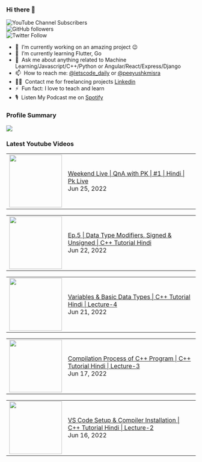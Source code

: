 ### Hi there 👋

![YouTube Channel Subscribers](https://img.shields.io/youtube/channel/subscribers/UCgmk1KXmrHXt_DO0kScyVmQ?style=social)  
![GitHub followers](https://img.shields.io/github/followers/misrapk?style=social)  
![Twitter Follow](https://img.shields.io/twitter/follow/peeyushkmisra?style=social)

- 🔭 &nbsp;I’m currently working on an amazing project :wink:
- 🌱 &nbsp;I’m currently learning Flutter, Go
- 💬 &nbsp;Ask me about anything related to Machine Learning/Javascript/C++/Python or Angular/React/Express/Django
- 📫 &nbsp;How to reach me: [@letscode_daily](https://www.instagram.com/letscode_daily/) or [@peeyushkmisra](https://www.instagram.com/peeyushkmisra/)
- 👨‍💻 &nbsp;Contact me for freelancing projects [Linkedin](https://www.linkedin.com/in/peeyushkmisra/)
- ⚡ &nbsp;Fun fact: I love to teach and learn
- 🎙 &nbsp;Listen My Podcast me on [Spotify](https://open.spotify.com/show/5HlTHA4yxnj56N1klajpQc)

### Profile Summary

![](https://github-profile-summary-cards.vercel.app/api/cards/profile-details?username=misrapk&theme=dracula)

### Latest Youtube Videos

<!-- YOUTUBE:START --><table><tr><td><a href="https://www.youtube.com/watch?v=tm4LakBnmqI"><img width="140px" src="https://i.ytimg.com/vi/tm4LakBnmqI/mqdefault.jpg"></a></td>
<td><a href="https://www.youtube.com/watch?v=tm4LakBnmqI">Weekend Live | QnA with PK | #1 | Hindi | Pk Live</a><br/>Jun 25, 2022</td></tr></table>
<table><tr><td><a href="https://www.youtube.com/watch?v=I1zUjnbN7kg"><img width="140px" src="https://i.ytimg.com/vi/I1zUjnbN7kg/mqdefault.jpg"></a></td>
<td><a href="https://www.youtube.com/watch?v=I1zUjnbN7kg">Ep.5 | Data Type Modifiers,  Signed &amp; Unsigned | C++ Tutorial Hindi</a><br/>Jun 22, 2022</td></tr></table>
<table><tr><td><a href="https://www.youtube.com/watch?v=jmtUtgCkPos"><img width="140px" src="https://i.ytimg.com/vi/jmtUtgCkPos/mqdefault.jpg"></a></td>
<td><a href="https://www.youtube.com/watch?v=jmtUtgCkPos">Variables &amp; Basic Data Types | C++ Tutorial Hindi | Lecture-4</a><br/>Jun 21, 2022</td></tr></table>
<table><tr><td><a href="https://www.youtube.com/watch?v=QBbnpph46dE"><img width="140px" src="https://i.ytimg.com/vi/QBbnpph46dE/mqdefault.jpg"></a></td>
<td><a href="https://www.youtube.com/watch?v=QBbnpph46dE">Compilation Process of C++ Program | C++ Tutorial Hindi | Lecture-3</a><br/>Jun 17, 2022</td></tr></table>
<table><tr><td><a href="https://www.youtube.com/watch?v=eS5-1HdW_MA"><img width="140px" src="https://i.ytimg.com/vi/eS5-1HdW_MA/mqdefault.jpg"></a></td>
<td><a href="https://www.youtube.com/watch?v=eS5-1HdW_MA">VS Code Setup &amp; Compiler Installation | C++ Tutorial Hindi | Lecture-2</a><br/>Jun 16, 2022</td></tr></table>
<!-- YOUTUBE:END -->
